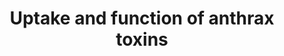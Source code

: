 ---
annotations:
- id: PW:0000013
  parent: disease pathway
  type: Pathway Ontology
  value: disease pathway
authors:
- ReactomeTeam
- Egonw
description: 'Bacillus anthracis bacteria target cells in an infected human through
  the action of three secreted bacterial proteins, lef (also known as LF, lethal factor),
  cya (also known as EF, edema factor), and pagA (also known as PA, protective antigen)
  (Turk 2007; Young and Collier 2007). lef is a protease that cleaves and inactivates
  many MAP2K (MAP kinase kinase, MEK) proteins (Duesbery et al. 1998; Vitale et al.
  2000), disrupting MAP kinase signaling pathways. cya is an adenylate cyclase that
  mediates the constitutive production of cAMP (Leppla 1982), a molecule normally
  generated transiently in tightly regulated amounts in response to extracellular
  signals. Both lef and cya depend on pagA to enter their target cells, a strategy
  characteristic of bacterial binary toxins (Barth et al. 2004). pagA binds to the
  target cell receptors, is cleaved by furin or other cellular proteases, and thereupon
  forms an oligomer that exposes binding sites for lef and cya molecules (Young and
  Collier 2007). This complex is taken into the target cell by clathrin mediated endocytosis
  and delivered to endosomes. The low pH of the endosome causes the bacterial toxin
  complex to rearrange: the pagA oligomer forms a pore in the endosome membrane through
  which lef and cya molecules enter the target cell cytosol.  View original pathway
  at [http://www.reactome.org/PathwayBrowser/#DIAGRAM=5210891 Reactome].'
last-edited: 2021-01-25
organisms:
- Homo sapiens
redirect_from:
- /index.php/Pathway:WP3390
- /instance/WP3390
revision: null
schema-jsonld:
- '@context': https://schema.org/
  '@id': https://wikipathways.github.io/pathways/WP3390.html
  '@type': Dataset
  creator:
    '@type': Organization
    name: WikiPathways
  description: 'Bacillus anthracis bacteria target cells in an infected human through
    the action of three secreted bacterial proteins, lef (also known as LF, lethal
    factor), cya (also known as EF, edema factor), and pagA (also known as PA, protective
    antigen) (Turk 2007; Young and Collier 2007). lef is a protease that cleaves and
    inactivates many MAP2K (MAP kinase kinase, MEK) proteins (Duesbery et al. 1998;
    Vitale et al. 2000), disrupting MAP kinase signaling pathways. cya is an adenylate
    cyclase that mediates the constitutive production of cAMP (Leppla 1982), a molecule
    normally generated transiently in tightly regulated amounts in response to extracellular
    signals. Both lef and cya depend on pagA to enter their target cells, a strategy
    characteristic of bacterial binary toxins (Barth et al. 2004). pagA binds to the
    target cell receptors, is cleaved by furin or other cellular proteases, and thereupon
    forms an oligomer that exposes binding sites for lef and cya molecules (Young
    and Collier 2007). This complex is taken into the target cell by clathrin mediated
    endocytosis and delivered to endosomes. The low pH of the endosome causes the
    bacterial toxin complex to rearrange: the pagA oligomer forms a pore in the endosome
    membrane through which lef and cya molecules enter the target cell cytosol.  View
    original pathway at [http://www.reactome.org/PathwayBrowser/#DIAGRAM=5210891 Reactome].'
  keywords:
  - ANTXR1
  - 'ANTXR1-1 '
  - 'ANTXR1-2 '
  - ANTXR2
  - 'ANTXR2-1 '
  - 'ANTXR2-4 '
  - ATP
  - 'CALM1 '
  - CALM1:Ca2+
  - 'Ca2+ '
  - 'EF '
  - FURIN
  - 'FURIN '
  - FURIN inhibitors
  - FURIN:FURIN
  - H+
  - 'LF '
  - MAP2K1
  - MAP2K1(2-8)
  - MAP2K1(9-393)
  - MAP2K2
  - MAP2K2(1-10)
  - MAP2K2(11-400)
  - MAP2K3-3
  - MAP2K3-3(1-26)
  - MAP2K3-3(27-347)
  - MAP2K4
  - MAP2K4(1-?)
  - MAP2K4(?-399)
  - MAP2K6-1
  - MAP2K6-1(1-14)
  - MAP2K6-1(15-334)
  - MAP2K7
  - MAP2K7(2-?)
  - MAP2K7(?-419)
  - 'PA63 '
  - PDCD6IP
  - PPi
  - 'Zn2+ '
  - cAMP
  - 'capric acid '
  - cya
  - 'cya '
  - cya:lef:(pagA(197-794):ANTXR1 oligomer)
  - cya:lef:(pagA(197-794):ANTXR2 oligomer)
  - inhibitors
  - lef
  - 'lef '
  - oligomer
  - 'pagA '
  - 'pagA(197-794) '
  - pagA(197-794):ANTXR1
  - pagA(197-794):ANTXR2
  - pagA(30-196)
  - pagA:ANTXR1
  - pagA:ANTXR2
  - pagA:Ca2+
  license: CC0
  name: Uptake and function of anthrax toxins
seo: CreativeWork
title: Uptake and function of anthrax toxins
wpid: WP3390
---